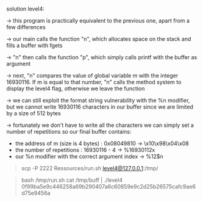 solution level4:

-> this program is practically equivalent to the previous one, apart from a few differences

-> our main calls the function "n", which allocates space on the stack and fills a buffer with fgets

-> "n" then calls the function "p", which simply calls printf with the buffer as argument

-> next, "n" compares the value of global variable m with the integer 16930116. If m is equal to that number, "n" calls the method system to display the level4 flag, otherwise we leave the function

-> we can still exploit the format string vulnerability with the %n modifier, but we cannot write 16930116 characters in our buffer since we are limited by a size of 512 bytes

-> fortunately we don't have to write all the characters we can simply set a number of repetitions
so our final buffer contains:
- the address of m (size is 4 bytes) : 0x08049810 -> \x10\x98\x04\x08
- the number of repetitions : 16930116 - 4 -> %16930112x
- our %n modifier with the correct argument index -> %12$n

> scp -P 2222 Ressources/run.sh level4@127.0.0.1:/tmp/

> bash /tmp/run.sh
> cat /tmp/buff | ./level4
> 0f99ba5e9c446258a69b290407a6c60859e9c2d25b26575cafc9ae6d75e9456a
